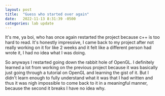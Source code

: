 ```yaml
---
layout: post
title:  "Guess who started over again"
date:   2022-11-13 8:31:39 -0500
categories: lab update
---
```


It's me, ya boi, who has once again restarted the project because c++ is too hard
to read. It's honestly impressive, I came back to my project after not really working
on it for like 2 weeks and it felt like a different person had wrote it, I had no idea
what I was doing.

So anyways I restarted going down the rabbit hole of OpenGL. I definitely learned a
lot from working on the previous project because it was basically just going through
a tutorial on OpenGL and learning the gist of it. But I didn't learn enough to fully
understand what it was that I had written and thus it was nigh impossible to come back to
it in a meaningful manner, because the second it breaks I have no idea why.
